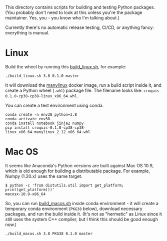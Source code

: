 This directory contains scripts for building and testing Python packages.
(You probably don't need to look at this unless you're the package maintainer.
Yes, you - you know who I'm talking about.)

Currently there's no automatic release testing, CI/CD, or anything fancy:
everything is manual.

# Linux

Build the wheel by running this [build_linux.sh](build_linux.sh), for example:

```
./build_linux.sh 3.8 0.1.0 master
```

It will download the [manylinux](https://github.com/pypa/manylinux) docker
image, run a build script inside it, and create a Python wheel (`.whl`) package
file.  The filename looks like: `croquis-0.1.0-cp38-cp38-linux_x86_64.whl`.

You can create a test environment using conda.

```
conda create -n env38 python=3.8
conda activate env38
conda install notebook jinja2 numpy
pip install croquis-0.1.0-cp38-cp38-linux_x86_64.manylinux_2_12_x86_64.whl
```

# Mac OS

It seems like Anaconda's Python versions are built against Mac OS 10.9, which is
old enough for building a distributable package.  For example, Numpy (1.20.x)
uses the same target.

```
$ python -c 'from distutils.util import get_platform; print(get_platform())'
macosx-10.9-x86_64
```

So, you can run [build_macos.sh](build_macos.sh) inside conda environment -
it will create a temporary conda environment (`PKG38` below), download necessary
packages, and run the build inside it.  (It's not as "hermetic" as Linux since
it still uses the system C++ compiler, but I think this should be good enough
now.)

```
./build_macos.sh 3.8 PKG38 0.1.0 master
```
